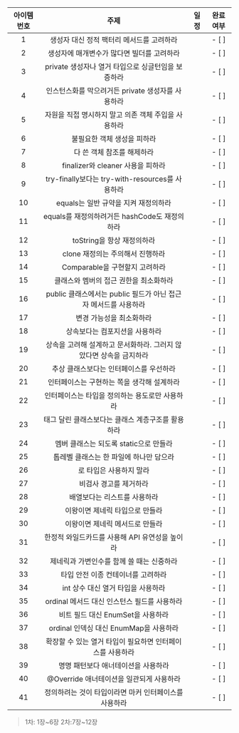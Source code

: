 
| 아이템 번호 | 주제 | 일정  | 완료여부
|:--:|:--:|:--:|:--:|
|  1 | 생성자 대신 정적 팩터리 메서드를 고려하라|  | - [ ] |
|  2 | 생성자에 매개변수가 많다면 빌더를 고려하라|  | - [ ] |
|  3 | private 생성자나 열거 타입으로 싱글턴임을 보증하라|  | - [ ] |
|  4 | 인스턴스화를 막으려거든 private 생성자를 사용하라|  | - [ ] |
|  5 | 자원을 직접 명시하지 말고 의존 객체 주입을 사용하라|  | - [ ] |
|  6 | 불필요한 객체 생성을 피하라|  | - [ ] |
|  7 | 다 쓴 객체 참조를 해제하라|  | - [ ] |
|  8 | finalizer와 cleaner 사용을 피하라|  | - [ ] |
|  9 | try-finally보다는 try-with-resources를 사용하라|  | - [ ] |
|  10 | equals는 일반 규약을 지켜 재정의하라|  | - [ ] |
|  11 | equals를 재정의하려거든 hashCode도 재정의하라|  | - [ ] |
|  12 | toString을 항상 재정의하라|  | - [ ] |
|  13 | clone 재정의는 주의해서 진행하라|  | - [ ] |
|  14 | Comparable을 구현할지 고려하라|  | - [ ] |
|  15 | 클래스와 멤버의 접근 권한을 최소화하라|  | - [ ] |
|  16 | public 클래스에서는 public 필드가 아닌 접근자 메서드를 사용하라|  | - [ ] |
|  17 |변경 가능성을 최소화하라|  | - [ ] |
|  18 | 상속보다는 컴포지션을 사용하라|  | - [ ] |
|  19 | 상속을 고려해 설계하고 문서화하라. 그러지 않았다면 상속을 금지하라|  | - [ ] |
|  20 | 추상 클래스보다는 인터페이스를 우선하라|  | - [ ] |
|  21 | 인터페이스는 구현하는 쪽을 생각해 설계하라|  | - [ ] |
|  22 | 인터페이스는 타입을 정의하는 용도로만 사용하라|  | - [ ] |
|  23 | 태그 달린 클래스보다는 클래스 계층구조를 활용하라|  | - [ ] |
|  24 | 멤버 클래스는 되도록 static으로 만들라|  | - [ ] |
|  25 | 톱레벨 클래스는 한 파일에 하나만 담으라|  | - [ ] |
|  26 | 로 타입은 사용하지 말라|  | - [ ] |
|  27 | 비검사 경고를 제거하라|  | - [ ] |
|  28 | 배열보다는 리스트를 사용하라|  | - [ ] |
|  29 | 이왕이면 제네릭 타입으로 만들라|  | - [ ] |
|  30 | 이왕이면 제네릭 메서드로 만들라|  | - [ ] |
|  31 | 한정적 와일드카드를 사용해 API 유연성을 높이라|  | - [ ] |
|  32 | 제네릭과 가변인수를 함께 쓸 때는 신중하라|  | - [ ] |
|  33 | 타입 안전 이종 컨테이너를 고려하라|  | - [ ] |
|  34 | int 상수 대신 열거 타입을 사용하라|  | - [ ] |
|  35 | ordinal 메서드 대신 인스턴스 필드를 사용하라|  | - [ ] |
|  36 | 비트 필드 대신 EnumSet을 사용하라|  | - [ ] |
|  37 | ordinal 인덱싱 대신 EnumMap을 사용하라|  | - [ ] |
|  38 | 확장할 수 있는 열거 타입이 필요하면 인터페이스를 사용하라|  | - [ ] |
|  39 | 명명 패턴보다 애너테이션을 사용하라|  | - [ ] |
|  40 | @Override 애너테이션을 일관되게 사용하라|  | - [ ] |
|  41 |  정의하려는 것이 타입이라면 마커 인터페이스를 사용하라|  | - [ ] |

> 1차: 1장~6장
> 2차:7장~12장
